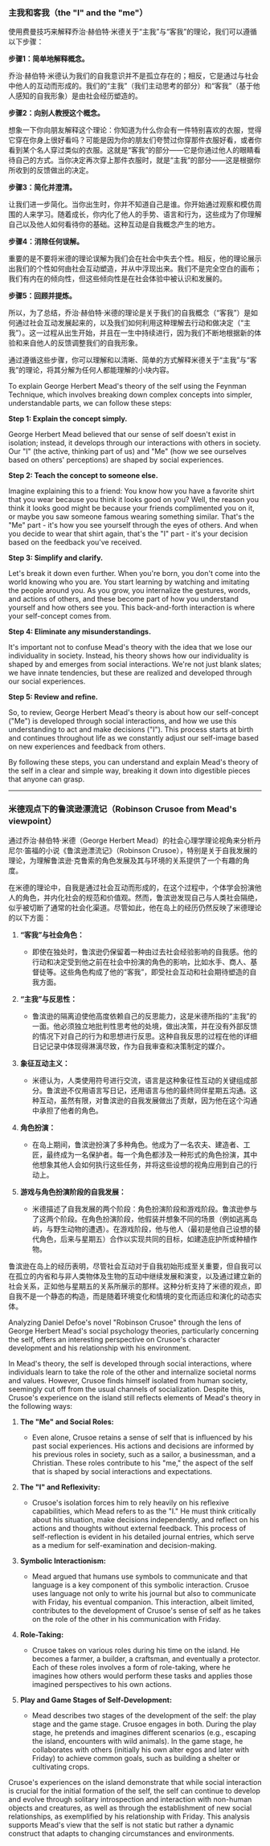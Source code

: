 ### 主我和客我（the "I" and the "me"）

使用费曼技巧来解释乔治·赫伯特·米德关于“主我”与“客我”的理论，我们可以遵循以下步骤：

**步骤1：简单地解释概念。**

乔治·赫伯特·米德认为我们的自我意识并不是孤立存在的；相反，它是通过与社会中他人的互动而形成的。我们的“主我”（我们主动思考的部分）和“客我”（基于他人感知的自我形象）是由社会经历塑造的。

**步骤2：向别人教授这个概念。**

想象一下你向朋友解释这个理论：你知道为什么你会有一件特别喜欢的衣服，觉得它穿在你身上很好看吗？可能是因为你的朋友们夸赞过你穿那件衣服好看，或者你看到某个名人穿过类似的衣服。这就是“客我”的部分——它是你通过他人的眼睛看待自己的方式。当你决定再次穿上那件衣服时，就是“主我”的部分——这是根据你所收到的反馈做出的决定。

**步骤3：简化并澄清。**

让我们进一步简化。当你出生时，你并不知道自己是谁。你开始通过观察和模仿周围的人来学习。随着成长，你内化了他人的手势、语言和行为，这些成为了你理解自己以及他人如何看待你的基础。这种互动是自我概念产生的地方。

**步骤4：消除任何误解。**

重要的是不要将米德的理论误解为我们会在社会中失去个性。相反，他的理论展示出我们的个性如何由社会互动塑造，并从中浮现出来。我们不是完全空白的画布；我们有内在的倾向性，但这些倾向性是在社会体验中被认识和发展的。

**步骤5：回顾并提炼。**

所以，为了总结，乔治·赫伯特·米德的理论是关于我们的自我概念（“客我”）是如何通过社会互动发展起来的，以及我们如何利用这种理解去行动和做决定（“主我”）。这一过程从出生开始，并且在一生中持续进行，因为我们不断地根据新的体验和来自他人的反馈调整我们的自我形象。

通过遵循这些步骤，你可以理解和以清晰、简单的方式解释米德关于“主我”与“客我”的理论，将其分解为任何人都能理解的小块内容。

To explain George Herbert Mead's theory of the self using the Feynman Technique, which involves breaking down complex concepts into simpler, understandable parts, we can follow these steps:

**Step 1: Explain the concept simply.**

George Herbert Mead believed that our sense of self doesn't exist in isolation; instead, it develops through our interactions with others in society. Our "I" (the active, thinking part of us) and "Me" (how we see ourselves based on others' perceptions) are shaped by social experiences.

**Step 2: Teach the concept to someone else.**

Imagine explaining this to a friend: You know how you have a favorite shirt that you wear because you think it looks good on you? Well, the reason you think it looks good might be because your friends complimented you on it, or maybe you saw someone famous wearing something similar. That's the "Me" part - it's how you see yourself through the eyes of others. And when you decide to wear that shirt again, that's the "I" part - it's your decision based on the feedback you've received.

**Step 3: Simplify and clarify.**

Let's break it down even further. When you're born, you don't come into the world knowing who you are. You start learning by watching and imitating the people around you. As you grow, you internalize the gestures, words, and actions of others, and these become part of how you understand yourself and how others see you. This back-and-forth interaction is where your self-concept comes from.

**Step 4: Eliminate any misunderstandings.**

It's important not to confuse Mead's theory with the idea that we lose our individuality in society. Instead, his theory shows how our individuality is shaped by and emerges from social interactions. We're not just blank slates; we have innate tendencies, but these are realized and developed through our social experiences.

**Step 5: Review and refine.**

So, to review, George Herbert Mead's theory is about how our self-concept ("Me") is developed through social interactions, and how we use this understanding to act and make decisions ("I"). This process starts at birth and continues throughout life as we constantly adjust our self-image based on new experiences and feedback from others.

By following these steps, you can understand and explain Mead's theory of the self in a clear and simple way, breaking it down into digestible pieces that anyone can grasp.

---

### 米德观点下的鲁滨逊漂流记（Robinson Crusoe from Mead's viewpoint）

通过乔治·赫伯特·米德（George Herbert Mead）的社会心理学理论视角来分析丹尼尔·笛福的小说《鲁滨逊漂流记》（Robinson Crusoe），特别是关于自我发展的理论，为理解鲁滨逊·克鲁索的角色发展及其与环境的关系提供了一个有趣的角度。

在米德的理论中，自我是通过社会互动而形成的，在这个过程中，个体学会扮演他人的角色，并内化社会的规范和价值观。然而，鲁滨逊发现自己与人类社会隔绝，似乎被切断了通常的社会化渠道。尽管如此，他在岛上的经历仍然反映了米德理论的以下方面：

1. **“客我”与社会角色：**
   - 即使在独处时，鲁滨逊仍保留着一种由过去社会经验影响的自我感。他的行动和决定受到他之前在社会中扮演的角色的影响，比如水手、商人、基督徒等。这些角色构成了他的“客我”，即受社会互动和社会期待塑造的自我方面。

2. **“主我”与反思性：**
   - 鲁滨逊的隔离迫使他高度依赖自己的反思能力，这是米德所指的“主我”的一面。他必须独立地批判性思考他的处境，做出决策，并在没有外部反馈的情况下对自己的行为和思想进行反思。这种自我反思的过程在他的详细日记记录中体现得淋漓尽致，作为自我审查和决策制定的媒介。

3. **象征互动主义：**
   - 米德认为，人类使用符号进行交流，语言是这种象征性互动的关键组成部分。鲁滨逊不仅用语言写日记，还用语言与他的最终同伴星期五沟通。这种互动，虽然有限，对鲁滨逊的自我发展做出了贡献，因为他在这个沟通中承担了他者的角色。

4. **角色扮演：**
   - 在岛上期间，鲁滨逊扮演了多种角色。他成为了一名农夫、建造者、工匠，最终成为一名保护者。每一个角色都涉及一种形式的角色扮演，其中他想象其他人会如何执行这些任务，并将这些设想的视角应用到自己的行动上。

5. **游戏与角色扮演阶段的自我发展：**
   - 米德描述了自我发展的两个阶段：角色扮演阶段和游戏阶段。鲁滨逊参与了这两个阶段。在角色扮演阶段，他假装并想象不同的场景（例如逃离岛屿，与野生动物的遭遇）。在游戏阶段，他与他人（最初是他自己设想的替代角色，后来与星期五）合作以实现共同的目标，如建造庇护所或种植作物。

鲁滨逊在岛上的经历表明，尽管社会互动对于自我初始形成至关重要，但自我可以在孤立的内省和与非人类物体及生物的互动中继续发展和演变，以及通过建立新的社会关系，正如他与星期五的关系所展示的那样。这种分析支持了米德的观点，即自我不是一个静态的构造，而是随着环境变化和情境的变化而适应和演化的动态实体。

Analyzing Daniel Defoe's novel "Robinson Crusoe" through the lens of George Herbert Mead's social psychology theories, particularly concerning the self, offers an interesting perspective on Crusoe's character development and his relationship with his environment.

In Mead's theory, the self is developed through social interactions, where individuals learn to take the role of the other and internalize societal norms and values. However, Crusoe finds himself isolated from human society, seemingly cut off from the usual channels of socialization. Despite this, Crusoe's experience on the island still reflects elements of Mead's theory in the following ways:

1. **The "Me" and Social Roles:**
   - Even alone, Crusoe retains a sense of self that is influenced by his past social experiences. His actions and decisions are informed by his previous roles in society, such as a sailor, a businessman, and a Christian. These roles contribute to his "me," the aspect of the self that is shaped by social interactions and expectations.

2. **The "I" and Reflexivity:**
   - Crusoe's isolation forces him to rely heavily on his reflexive capabilities, which Mead refers to as the "I." He must think critically about his situation, make decisions independently, and reflect on his actions and thoughts without external feedback. This process of self-reflection is evident in his detailed journal entries, which serve as a medium for self-examination and decision-making.

3. **Symbolic Interactionism:**
   - Mead argued that humans use symbols to communicate and that language is a key component of this symbolic interaction. Crusoe uses language not only to write his journal but also to communicate with Friday, his eventual companion. This interaction, albeit limited, contributes to the development of Crusoe's sense of self as he takes on the role of the other in his communication with Friday.

4. **Role-Taking:**
   - Crusoe takes on various roles during his time on the island. He becomes a farmer, a builder, a craftsman, and eventually a protector. Each of these roles involves a form of role-taking, where he imagines how others would perform these tasks and applies those imagined perspectives to his own actions.

5. **Play and Game Stages of Self-Development:**
   - Mead describes two stages of the development of the self: the play stage and the game stage. Crusoe engages in both. During the play stage, he pretends and imagines different scenarios (e.g., escaping the island, encounters with wild animals). In the game stage, he collaborates with others (initially his own alter egos and later with Friday) to achieve common goals, such as building a shelter or cultivating crops.

Crusoe's experiences on the island demonstrate that while social interaction is crucial for the initial formation of the self, the self can continue to develop and evolve through solitary introspection and interaction with non-human objects and creatures, as well as through the establishment of new social relationships, as exemplified by his relationship with Friday. This analysis supports Mead's view that the self is not static but rather a dynamic construct that adapts to changing circumstances and environments.
